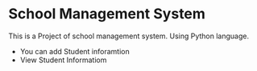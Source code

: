 # School Management System

This is a Project of school management system. Using Python language.

* You can add Student inforamtion
* View Student Informatiom 


